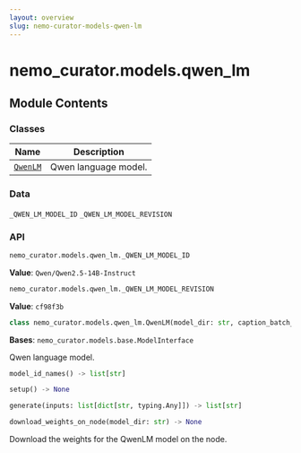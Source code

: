 ```yaml
---
layout: overview
slug: nemo-curator-models-qwen-lm
---
```


# nemo_curator.models.qwen_lm



## Module Contents

### Classes

| Name | Description |
|------|-------------|
| [`QwenLM`](#nemo_curatormodelsqwen_lmqwenlm) | Qwen language model. |

### Data

`_QWEN_LM_MODEL_ID`
`_QWEN_LM_MODEL_REVISION`

### API

```python
nemo_curator.models.qwen_lm._QWEN_LM_MODEL_ID
```

**Value**: `Qwen/Qwen2.5-14B-Instruct`


```python
nemo_curator.models.qwen_lm._QWEN_LM_MODEL_REVISION
```

**Value**: `cf98f3b`


```python
class nemo_curator.models.qwen_lm.QwenLM(model_dir: str, caption_batch_size: int, fp8: bool, max_output_tokens: int)
```

**Bases**: `nemo_curator.models.base.ModelInterface`

Qwen language model.

```python
model_id_names() -> list[str]
```


```python
setup() -> None
```


```python
generate(inputs: list[dict[str, typing.Any]]) -> list[str]
```


```python
download_weights_on_node(model_dir: str) -> None
```

Download the weights for the QwenLM model on the node.


